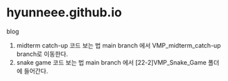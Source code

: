 # hyunneee.github.io
blog

1. midterm catch-up 코드 보는 법
main branch 에서 VMP_midterm_catch-up branch로 이동한다. 
2. snake game 코드 보는 법
main branch 에서 [22-2]VMP_Snake_Game 폴더에 들어간다.
